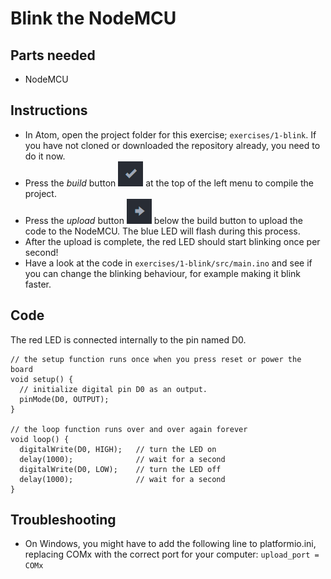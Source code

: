 # Blink the NodeMCU

## Parts needed
- NodeMCU

## Instructions

- In Atom, open the project folder for this exercise; ```exercises/1-blink```. If you have not cloned or downloaded the repository already, you need to do it now.
- Press the *build* button ![](img/build.png) at the top of the left menu to compile the project.
- Press the *upload* button ![](img/upload.png) below the build button to upload the code to the NodeMCU. The blue LED will flash during this process.
- After the upload is complete, the red LED should start blinking once per second!
- Have a look at the code in ```exercises/1-blink/src/main.ino``` and see if you can change the blinking behaviour, for example making it blink faster.

## Code

The red LED is connected internally to the pin named D0.

```Arduino
// the setup function runs once when you press reset or power the board
void setup() {
  // initialize digital pin D0 as an output.
  pinMode(D0, OUTPUT);
}

// the loop function runs over and over again forever
void loop() {
  digitalWrite(D0, HIGH);   // turn the LED on
  delay(1000);              // wait for a second
  digitalWrite(D0, LOW);    // turn the LED off
  delay(1000);              // wait for a second
}
```

## Troubleshooting

- On Windows, you might have to add the following line to platformio.ini, replacing COMx with the correct port for your computer: ```upload_port = COMx```